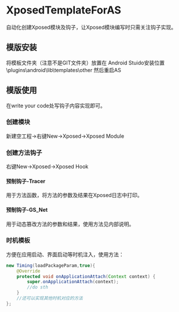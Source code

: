 # XposedTemplateForAS
自动化创建Xposed模块及钩子，让Xposed模块编写时只需关注钩子实现。

## 模版安装
将模板文件夹（注意不是GIT文件夹）放置在
Android Stuido安装位置\plugins\android\lib\templates\other
然后重启AS

## 模版使用
在write your code处写钩子内容实现即可。
### 创建模块
新建空工程->右键New->Xposed->Xposed Module
### 创建方法钩子
右键New->Xposed->Xposed Hook

#### 预制钩子-Tracer

用于方法函数，将方法的参数及结果在Xposed日志中打印。

#### 预制钩子-GS_Net

用于动态篡改方法的参数和结果，使用方法见内部说明。

### 时机模板

方便在应用启动、界面启动等时机注入，使用方法：

~~~java
new Timing(loadPackageParam,true){
    @Override
    protected void onApplicationAttach(Context context) {
        super.onApplicationAttach(context);
        //do sth
    }
    //还可以实现其他时机对应的方法
};
~~~